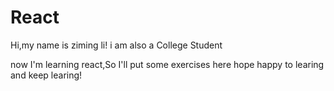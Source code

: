 # React

   Hi,my name is ziming li! 
   i am also a College Student
   
   now I'm learning react,So I'll put some exercises here 
   hope happy to learing and keep learing!
